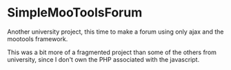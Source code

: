 SimpleMooToolsForum
===================

Another university project, this time to make a forum using only ajax and the mootools framework.

This was a bit more of a fragmented project than some of the others from university, since I don't own the PHP associated with the javascript.
